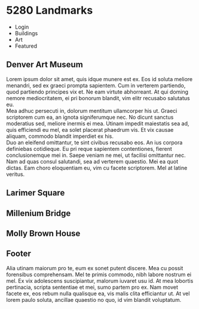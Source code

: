 # 5280 Landmarks

* Login
* Buildings
* Art
* Featured

## Denver Art Museum

Lorem ipsum dolor sit amet, quis idque munere est ex. Eos id soluta meliore menandri, sed ex graeci prompta sapientem. Cum in verterem partiendo, quod partiendo principes vix et. Ne eam virtute abhorreant. At qui doming nemore mediocritatem, ei pri bonorum blandit, vim elitr recusabo salutatus eu.
<br />
Mea adhuc persecuti in, dolorum mentitum ullamcorper his ut. Graeci scriptorem cum ea, an ignota signiferumque nec. No dicunt sanctus moderatius sed, meliore inermis ei mea. Utinam impedit maiestatis sea ad, quis efficiendi eu mel, ea solet placerat phaedrum vis. Et vix causae aliquam, commodo blandit imperdiet ex his.
<br />
Duo an eleifend omittantur, te sint civibus recusabo eos. An ius corpora definiebas cotidieque. Eu pri reque sapientem contentiones, fierent conclusionemque mei in. Saepe veniam ne mei, ut facilisi omittantur nec.
<br />
Nam ad quas consul salutandi, sea ad verterem quaestio. Mei ea quot dictas. Eam choro eloquentiam eu, vim cu facete scriptorem. Mel at latine veritus.

## Larimer Square

## Millenium Bridge

## Molly Brown House

## Footer

Alia utinam maiorum pro te, eum ex sonet putent discere. Mea cu possit forensibus comprehensam. Mel te primis commodo, nibh labore nostrum ei mel. Ex vix adolescens suscipiantur, malorum iuvaret usu id. At mea lobortis pertinacia, scripta sententiae et mei, sumo partem pro ex. Nam movet facete ex, eos rebum nulla qualisque ea, vis malis clita efficiantur ut. At vel lorem paulo soluta, ancillae quaestio no quo, id vim blandit voluptatum.

